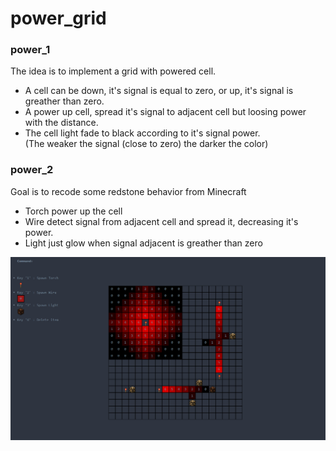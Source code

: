 # power_grid

### power_1
The idea is to implement a grid with powered cell.
* A cell can be down, it's signal is equal to zero, or up, it's signal is greather than zero.
* A power up cell, spread it's signal to adjacent cell but loosing power with the distance.
* The cell light fade to black according to it's signal power.
<br>(The weaker the signal (close to zero) the darker the color)

### power_2
Goal is to recode some redstone behavior from Minecraft
* Torch power up the cell
* Wire detect signal from adjacent cell and spread it, decreasing it's power.
* Light just glow when signal adjacent is greather than zero

![Power2 overview](./power_2/overview.PNG "power_2 basic redstone overview")
